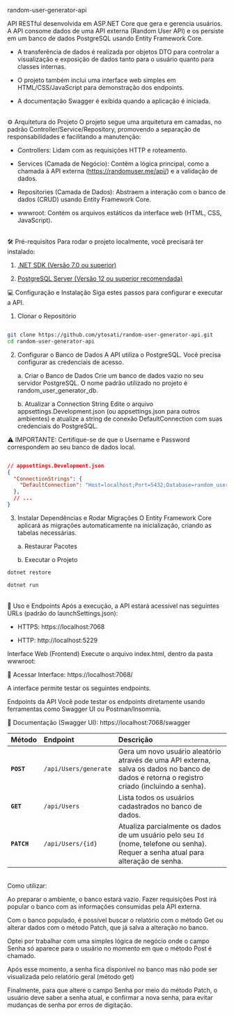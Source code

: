 random-user-generator-api

API RESTful desenvolvida em ASP.NET Core que gera e gerencia usuários. A API consome dados de uma API externa (Random User API) e os persiste em um banco de dados PostgreSQL usando Entity Framework Core. 

- A transferência de dados é realizada por objetos DTO para controlar a visualização e exposição de dados tanto para o usuário quanto para classes internas.

- O projeto também inclui uma interface web simples em HTML/CSS/JavaScript para demonstração dos endpoints.

- A documentação Swagger é exibida quando a aplicação é iniciada.

<br>
⚙️ Arquitetura do Projeto
O projeto segue uma arquitetura em camadas, no padrão Controller/Service/Repository, promovendo a separação de responsabilidades e facilitando a manutenção:

- Controllers: Lidam com as requisições HTTP e roteamento.

- Services (Camada de Negócio): Contêm a lógica principal, como a chamada à API externa (https://randomuser.me/api/) e a validação de dados.

- Repositories (Camada de Dados): Abstraem a interação com o banco de dados (CRUD) usando Entity Framework Core.

- wwwroot: Contém os arquivos estáticos da interface web (HTML, CSS, JavaScript).

<br>
🛠️ Pré-requisitos
Para rodar o projeto localmente, você precisará ter instalado:

1. [.NET SDK (Versão 7.0 ou superior)](https://dotnet.microsoft.com/pt-br/download)

2. [PostgreSQL Server (Versão 12 ou superior recomendada)](https://www.postgresql.org/download/)

💻 Configuração e Instalação
Siga estes passos para configurar e executar a API.

1. Clonar o Repositório
```Bash

git clone https://github.com/ytosati/random-user-generator-api.git
cd random-user-generator-api
```

2. Configurar o Banco de Dados
A API utiliza o PostgreSQL. Você precisa configurar as credenciais de acesso.

    a. Criar o Banco de Dados
    Crie um banco de dados vazio no seu servidor PostgreSQL. O nome padrão utilizado no projeto é random_user_generator_db.

    b. Atualizar a Connection String
    Edite o arquivo appsettings.Development.json (ou appsettings.json para outros ambientes) e atualize a string de conexão DefaultConnection com suas credenciais do PostgreSQL.

⚠️ IMPORTANTE: Certifique-se de que o Username e Password correspondem ao seu banco de dados local.

```JSON

// appsettings.Development.json
{
  "ConnectionStrings": {
    "DefaultConnection": "Host=localhost;Port=5432;Database=random_user_generator_db;Username=SEU_USUARIO_POSTGRES;Password=SUA_SENHA_POSTGRES"
  },
  // ...
}
```

3. Instalar Dependências e Rodar Migrações
O Entity Framework Core aplicará as migrações automaticamente na inicialização, criando as tabelas necessárias.

    a. Restaurar Pacotes 

    b. Executar o Projeto

```Bash
dotnet restore
```
    

```Bash
dotnet run
```

<br>
🚀 Uso e Endpoints
Após a execução, a API estará acessível nas seguintes URLs (padrão do launchSettings.json):

- HTTPS: https://localhost:7068

- HTTP: http://localhost:5229

Interface Web (Frontend)
Execute o arquivo index.html, dentro da pasta wwwroot:

🔗 Acessar Interface: https://localhost:7068/

A interface permite testar os seguintes endpoints.

Endpoints da API
Você pode testar os endpoints diretamente usando ferramentas como Swagger UI ou Postman/Insomnia.

🔗 Documentação (Swagger UI): https://localhost:7068/swagger

| Método | Endpoint | Descrição |
| :--- | :--- | :--- |
| **`POST`** | `/api/Users/generate` | Gera um novo usuário aleatório através de uma API externa, salva os dados no banco de dados e retorna o registro criado (incluindo a senha). |
| **`GET`** | `/api/Users` | Lista todos os usuários cadastrados no banco de dados. |
| **`PATCH`** | `/api/Users/{id}` | Atualiza parcialmente os dados de um usuário pelo seu `Id` (nome, telefone ou senha). Requer a senha atual para alteração de senha. |

<br>
Como utilizar:

Ao preparar o ambiente, o banco estará vazio. Fazer requisições Post irá popular o banco com as informações consumidas pela API externa.

Com o banco populado, é possível buscar o relatório com o método Get ou alterar dados com o método Patch, que já salva a alteração no banco.

Optei por trabalhar com uma simples lógica de negócio onde o campo Senha só aparece para o usuário no momento em que o método Post é chamado. 

Após esse momento, a senha fica disponível no banco mas não pode ser visualizada pelo relatório geral (método get)

Finalmente, para que altere o campo Senha por meio do método Patch, o usuário deve saber a senha atual, e confirmar a nova senha, para evitar mudanças de senha por erros de digitação.
